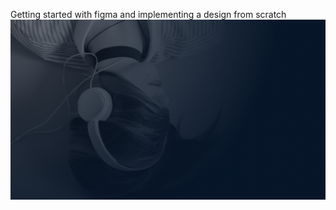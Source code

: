 Getting started with figma and implementing a design from scratch
![Alt text](headphones_hero_2.jpg)